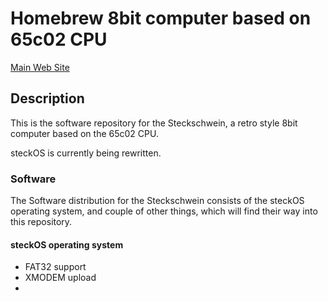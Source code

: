 # Homebrew 8bit computer based on 65c02 CPU #

[Main Web Site](http://steckschwein.de/)

## Description ##
This is the software repository for the Steckschwein, a retro style 8bit computer based on the 65c02 CPU.

steckOS is currently being rewritten.

### Software ###
The Software distribution for the Steckschwein consists of the steckOS operating system, and couple of other things, which will find their way into this repository.

#### steckOS operating system ####
- FAT32 support
- XMODEM upload
- 
